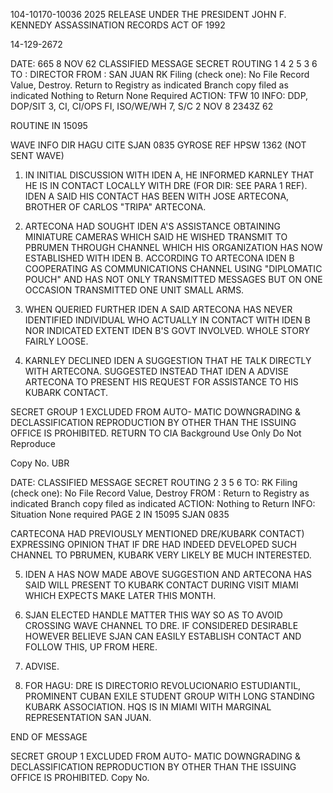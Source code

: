 104-10170-10036
2025 RELEASE UNDER THE PRESIDENT JOHN F. KENNEDY ASSASSINATION RECORDS ACT OF 1992

14-129-2672

DATE: 665 8 NOV 62
CLASSIFIED MESSAGE
SECRET
ROUTING
1
4
2
5
3
6
TO : DIRECTOR
FROM : SAN JUAN
RK Filing (check one):
No File Record Value, Destroy.
Return to Registry as indicated
Branch copy filed as indicated
Nothing to Return
None Required
ACTION: TFW 10
INFO: DDP, DOP/SIT 3, CI, CI/OPS FI, ISO/WE/WH 7, S/C 2
NOV 8 2343Z 62

ROUTINE
IN 15095

WAVE INFO DIR HAGU CITE SJAN 0835
GYROSE
REF HPSW 1362 (NOT SENT WAVE)
1. IN INITIAL DISCUSSION WITH IDEN A, HE INFORMED KARNLEY
THAT HE IS IN CONTACT LOCALLY WITH DRE (FOR DIR: SEE PARA 1
REF). IDEN A SAID HIS CONTACT HAS BEEN WITH JOSE ARTECONA,
BROTHER OF CARLOS "TRIPA" ARTECONA.

2. ARTECONA HAD SOUGHT IDEN A'S ASSISTANCE OBTAINING MINIATURE
CAMERAS WHICH SAID HE WISHED TRANSMIT TO PBRUMEN THROUGH CHANNEL
WHICH HIS ORGANIZATION HAS NOW ESTABLISHED WITH IDEN B. ACCORDING
TO ARTECONA IDEN B COOPERATING AS COMMUNICATIONS CHANNEL USING
"DIPLOMATIC POUCH" AND HAS NOT ONLY TRANSMITTED MESSAGES BUT ON
ONE OCCASION TRANSMITTED ONE UNIT SMALL ARMS.

3. WHEN QUERIED FURTHER IDEN A SAID ARTECONA HAS NEVER
IDENTIFIED INDIVIDUAL WHO ACTUALLY IN CONTACT WITH IDEN B NOR
INDICATED EXTENT IDEN B'S GOVT INVOLVED. WHOLE STORY FAIRLY
LOOSE.

4. KARNLEY DECLINED IDEN A SUGGESTION THAT HE TALK DIRECTLY
WITH ARTECONA. SUGGESTED INSTEAD THAT IDEN A ADVISE ARTECONA
TO PRESENT HIS REQUEST FOR ASSISTANCE TO HIS KUBARK CONTACT.

SECRET
GROUP 1
EXCLUDED FROM AUTO-
MATIC DOWNGRADING &
DECLASSIFICATION
REPRODUCTION BY OTHER THAN THE ISSUING OFFICE IS PROHIBITED.
RETURN TO CIA
Background Use Only
Do Not Reproduce

Copy No.
UBR

DATE:
CLASSIFIED MESSAGE
SECRET
ROUTING
2
3
5
6
TO:
RK Filing (check one):
No File Record Value, Destroy
FROM :
Return to Registry as indicated
Branch copy filed as indicated
ACTION:
Nothing to Return
INFO:
Situation
None required
PAGE 2
IN 15095 SJAN 0835

CARTECONA HAD PREVIOUSLY MENTIONED DRE/KUBARK CONTACT) EXPRESSING
OPINION THAT IF DRE HAD INDEED DEVELOPED SUCH CHANNEL TO PBRUMEN,
KUBARK VERY LIKELY BE MUCH INTERESTED.

5. IDEN A HAS NOW MADE ABOVE SUGGESTION AND ARTECONA HAS SAID
WILL PRESENT TO KUBARK CONTACT DURING VISIT MIAMI WHICH EXPECTS
MAKE LATER THIS MONTH.

6. SJAN ELECTED HANDLE MATTER THIS WAY SO AS TO AVOID CROSSING
WAVE CHANNEL TO DRE. IF CONSIDERED DESIRABLE HOWEVER BELIEVE
SJAN CAN EASILY ESTABLISH CONTACT AND FOLLOW THIS, UP FROM HERE.

7. ADVISE.

8. FOR HAGU: DRE IS DIRECTORIO REVOLUCIONARIO ESTUDIANTIL,
PROMINENT CUBAN EXILE STUDENT GROUP WITH LONG STANDING KUBARK
ASSOCIATION. HQS IS IN MIAMI WITH MARGINAL REPRESENTATION SAN JUAN.

END OF MESSAGE

SECRET
GROUP 1
EXCLUDED FROM AUTO-
MATIC DOWNGRADING &
DECLASSIFICATION
REPRODUCTION BY OTHER THAN THE ISSUING OFFICE IS PROHIBITED.
Copy No.
